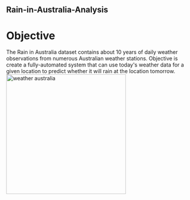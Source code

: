 ## Rain-in-Australia-Analysis
# Objective

The Rain in Australia dataset contains about 10 years of daily weather observations from numerous Australian weather stations. 
Objective is create a fully-automated system that can use today's weather data for a given location to predict whether it will rain at the location tomorrow.
<img width="320" alt="weather australia" src="https://user-images.githubusercontent.com/104801379/205704137-b5f311e5-c182-45e9-83ee-8d2bab3904fd.png">

